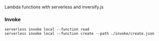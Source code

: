 Lambda functions with serverless and inversify.js

### Invoke

```shell
serverless invoke local --function read
serverless invoke local --function create --path ./invoke/create.json
```
